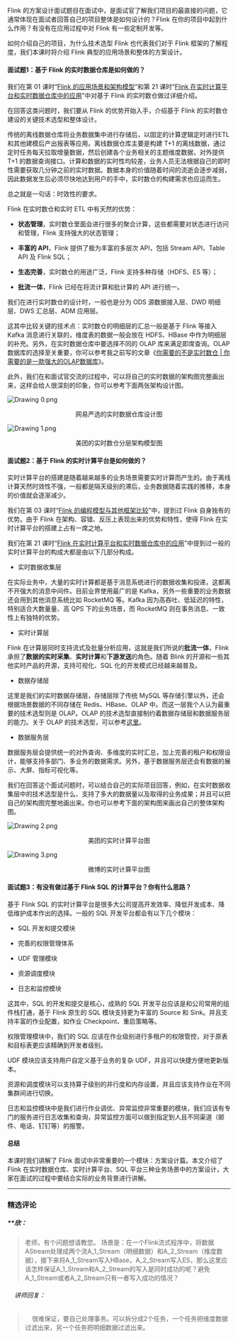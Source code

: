 <p data-nodeid="154726">Flink 的方案设计面试题目在面试中，是面试官了解我们项目的最直接的问题，它通常体现在面试者回答自己的项目整体是如何设计的？Flink 在你的项目中起到什么作用？有没有在应用过程中对 Flink 有一些定制开发等。</p>
<p data-nodeid="154727">如何介绍自己的项目，为什么技术选型 Flink 也代表我们对于 Flink 框架的了解程度，我们本课时将介绍 Flink 典型的应用场景和整体的方案设计。</p>
<h4 data-nodeid="154728">面试题1：基于 Flink 的实时数据仓库是如何做的？</h4>
<p data-nodeid="158491" class="">我们在第 01 课时“<a href="https://kaiwu.lagou.com/course/courseInfo.htm?courseId=81#/detail/pc?id=2036" data-nodeid="158495">Flink 的应用场景和架构模型</a>”和第 21 课时“<a href="https://kaiwu.lagou.com/course/courseInfo.htm?courseId=81#/detail/pc?id=2056" data-nodeid="158499">Flink 在实时计算平台和实时数据仓库中的应用</a>”中对基于 Flink 的实时数仓做过详细介绍。</p>







<p data-nodeid="154730">在回答这类问题时，我们要从 Flink 的优势开始入手，介绍基于 Flink 的实时数仓建设的关键技术选型和整体设计。</p>
<p data-nodeid="160003" class="">传统的离线数据仓库将业务数据集中进行存储后，以固定的计算逻辑定时进行ETL和其他建模后产出报表等应用。离线数据仓库主要是构建 T+1 的离线数据，通过定时任务每天拉取增量数据，然后创建各个业务相关的主题维度数据，对外提供 T+1 的数据查询接口。计算和数据的实时性均较差，业务人员无法根据自己的即时性需要获取几分钟之前的实时数据。数据本身的价值随着时间的流逝会逐步减弱，因此数据发生后必须尽快地达到用户的手中，实时数仓的构建需求也应运而生。</p>




<p data-nodeid="154732">总之就是一句话：时效性的要求。</p>
<p data-nodeid="154733">Flink 在实时数仓和实时 ETL 中有天然的优势：</p>
<ul data-nodeid="154734">
<li data-nodeid="154735">
<p data-nodeid="154736"><strong data-nodeid="154827">状态管理</strong>，实时数仓里面会进行很多的聚合计算，这些都需要对状态进行访问和管理，Flink 支持强大的状态管理；</p>
</li>
<li data-nodeid="154737">
<p data-nodeid="154738"><strong data-nodeid="154832">丰富的 API</strong>，Flink 提供了极为丰富的多层次 API，包括 Stream API、Table API 及 Flink SQL；</p>
</li>
<li data-nodeid="154739">
<p data-nodeid="154740"><strong data-nodeid="154837">生态完善</strong>，实时数仓的用途广泛，Flink 支持多种存储（HDFS、ES 等）；</p>
</li>
<li data-nodeid="154741">
<p data-nodeid="154742"><strong data-nodeid="154842">批流一体</strong>，Flink 已经在将流计算和批计算的 API 进行统一。</p>
</li>
</ul>
<p data-nodeid="154743">我们在进行实时数仓的设计时，一般也是分为 ODS 源数据接入层、DWD 明细层、DWS 汇总层、ADM 应用层。</p>
<p data-nodeid="154744">这其中比较关键的技术点：实时数仓的明细层的汇总一般是基于 Flink 等接入 Kafka 消息进行关联的，维度表的数据一般会放在 HDFS、HBase 中作为明细层的补充。另外，在实时数据仓库中要选择不同的 OLAP 库来满足即席查询。OLAP 数据库的选择至关重要，你可以参考我之前写的文章《<a href="https://mp.weixin.qq.com/s/9MZ9ztr8fYJTl1HchqtQqA" data-nodeid="154847">你需要的不是实时数仓 | 你需要的是一款强大的OLAP数据库</a>》。</p>
<p data-nodeid="160747">此外，我们在和面试官交流的过程中，可以将自己的实时数据的架构图完整画出来，这样会给人很深刻的印象，你可以参考下面两张架构设计图。</p>
<p data-nodeid="161883"><img src="https://s0.lgstatic.com/i/image/M00/4B/9E/CgqCHl9V7D6AGAcpAAFEApPGkXU165.png" alt="Drawing 0.png" data-nodeid="161887"></p>
<div data-nodeid="161884" class=""><p style="text-align:center">网易严选的实时数据仓库设计图</p></div>

<p data-nodeid="162260"><img src="https://s0.lgstatic.com/i/image/M00/4B/93/Ciqc1F9V7EWAXO8wAAEzqaz87tc791.png" alt="Drawing 1.png" data-nodeid="162264"></p>
<div data-nodeid="162261" class=""><p style="text-align:center">美团的实时数仓分层架构模型图</p></div>









<h4 data-nodeid="154750">面试题2：基于 Flink 的实时计算平台是如何做的？</h4>
<p data-nodeid="154751">实时计算平台的搭建是随着越来越多的业务场景需要实时计算而产生的。由于离线计算天然时效性不强，一般都是隔天级别的滞后，业务数据随着实践的推移，本身的价值就会逐渐减少。</p>
<p data-nodeid="154752">我们在第 03 课时“<a href="https://kaiwu.lagou.com/course/courseInfo.htm?courseId=81#/detail/pc?id=2038" data-nodeid="154863">Flink 的编程模型与其他框架比较</a>”中，提到过 Flink 自身独有的优势。由于 Flink 在架构、容错、反压上表现出来的优势和特性，使得 Flink 在实时计算平台的搭建上占有一席之地。</p>
<p data-nodeid="154753">我们在第 21 课时“<a href="https://kaiwu.lagou.com/course/courseInfo.htm?courseId=81#/detail/pc?id=2056" data-nodeid="154868">Flink 在实时计算平台和实时数据仓库中的应用</a>”中提到过一般的实时计算平台的构成大都是由以下几部分构成。</p>
<ul data-nodeid="154754">
<li data-nodeid="154755">
<p data-nodeid="154756">实时数据收集层</p>
</li>
</ul>
<p data-nodeid="154757">在实际业务中，大量的实时计算都是基于消息系统进行的数据收集和投递，这都离不开强大的消息中间件。目前业界使用最广的是 Kafka，另外一些重要的业务数据还会用到其他消息系统比如 RocketMQ 等。Kafka 因为高吞吐、低延迟的特性，特别适合大数量量、高 QPS 下的业务场景，而 RocketMQ 则在事务消息、一致性上有独特的优势。</p>
<ul data-nodeid="154758">
<li data-nodeid="154759">
<p data-nodeid="154760">实时计算层</p>
</li>
</ul>
<p data-nodeid="154761">Flink 在计算层同时支持流式及批量分析应用，这就是我们所说的<strong data-nodeid="154890">批流一体</strong>，Flink 承担了<strong data-nodeid="154891">数据的实时采集</strong>、<strong data-nodeid="154892">实时计算</strong>和<strong data-nodeid="154893">下游发送</strong>的角色。随着 Blink 的开源和一些其他实时产品的开源，支持可视化、SQL 化的开发模式已经越来越普及。</p>
<ul data-nodeid="154762">
<li data-nodeid="154763">
<p data-nodeid="154764">数据存储层</p>
</li>
</ul>
<p data-nodeid="154765">这里是我们的实时数据存储层，存储层除了传统 MySQL 等存储引擎以外，还会根据场景数据的不同存储在 Redis、HBase、OLAP 中。而这一层我个人认为最重要的技术选型则是 OLAP。OLAP 的技术选型直接制约着数据存储层和数据服务层的能力。关于 OLAP 的技术选型，可以参考<a href="https://mp.weixin.qq.com/s/9MZ9ztr8fYJTl1HchqtQqA" data-nodeid="154898">这里</a>。</p>
<ul data-nodeid="154766">
<li data-nodeid="154767">
<p data-nodeid="154768">数据服务层</p>
</li>
</ul>
<p data-nodeid="154769">数据服务层会提供统一的对外查询、多维度的实时汇总，加上完善的租户和权限设计，能够支持多部门、多业务的数据需求。另外，基于数据服务层还会有数据的展示、大屏、指标可视化等。</p>
<p data-nodeid="162999">我们在回答这个面试问题时，可以结合自己的实际项目回答，例如，在实时数据收集层中的技术选型是什么、支持了多大的数据量以及取得的业务成果；并且可以把自己的架构图完整地画出来。你也可以参考下面的架构图来画出自己的整体架构图。</p>
<p data-nodeid="164123"><img src="https://s0.lgstatic.com/i/image/M00/4B/9E/CgqCHl9V7GaAYIvWAAEXHP_RzEc434.png" alt="Drawing 2.png" data-nodeid="164127"></p>
<div data-nodeid="164124" class=""><p style="text-align:center">美团的实时计算平台图</p></div>

<p data-nodeid="164496"><img src="https://s0.lgstatic.com/i/image/M00/4B/9F/CgqCHl9V7G6AIvDrAAEBEhYw0zo953.png" alt="Drawing 3.png" data-nodeid="164500"></p>
<div data-nodeid="164497" class=""><p style="text-align:center">微博的实时计算平台图</p></div>









<h4 data-nodeid="154775">面试题3：有没有做过基于 Flink SQL 的计算平台？你有什么思路？</h4>
<p data-nodeid="154776">基于 Flink SQL 的实时计算平台是很多大公司提高开发效率、降低开发成本、降低维护成本作出的选择。一般的 SQL 开发平台都会有以下几个模块：</p>
<ul data-nodeid="154777">
<li data-nodeid="154778">
<p data-nodeid="154779">SQL 开发和提交模块</p>
</li>
<li data-nodeid="154780">
<p data-nodeid="154781">完善的权限管理体系</p>
</li>
<li data-nodeid="154782">
<p data-nodeid="154783">UDF 管理模块</p>
</li>
<li data-nodeid="154784">
<p data-nodeid="154785">资源调度模块</p>
</li>
<li data-nodeid="154786">
<p data-nodeid="154787">日志和监控模块</p>
</li>
</ul>
<p data-nodeid="154788">这其中，SQL 的开发和提交是核心，成熟的 SQL 开发平台应该是和公司常用的组件栈打通，基于 Flink 原生的 SQL 模块支持更为丰富的 Source 和 Sink。并且支持丰富的作业配置，如作业 Checkpoint、重启策略等。</p>
<p data-nodeid="154789">权限管理模块中，我们的 SQL 应该在作业级别进行多租户的权限管控，对于原表和目标表更应该精确到开发者级别。</p>
<p data-nodeid="154790">UDF 模块应该支持用户自定义基于业务的复杂 UDF，并且可以快捷方便地更新版本。</p>
<p data-nodeid="154791">资源和调度模块可以支持算子级别的并行度和内存设置，并且应该支持作业在不同集群间进行切换。</p>
<p data-nodeid="154792">日志和监控模块中是我们进行作业调优、异常监控非常重要的模块，我们应该有专门的服务进行日志收集和查询，异常监控方面可以做到指定到人且不同渠道（邮件、电话、钉钉等）的报警。</p>
<h4 data-nodeid="154793">总结</h4>
<p data-nodeid="155333">本课时我们讲解了 Flink 面试中非常重要的一个模块：方案设计篇。本文介绍了 Flink 在实时数据仓库、实时计算平台、SQL 平台三种业务场景中的方案设计，大家在面试的过程中要结合实际的业务背景进行讲解。</p>

---

### 精选评论

##### **欣：
> 老师，有个问题想请教您。 场景是：在一个Flink流式程序中，将数据AStream处理成两个流A_1_Stream（明细数据）和A_2_Stream（维度数据），接下来将A_1_Stream写入HBase，A_2_Stream写入ES，那么这里应该怎样保证A_1_Stream和A_2_Stream的写入是同时成功的呢？避免A_1_Stream或者A_2_Stream只有一者写入成功的情况？

 ###### &nbsp;&nbsp;&nbsp; 讲师回复：
> &nbsp;&nbsp;&nbsp; 很难保证，要自己处理事务。可以拆分成2个任务，一个任务把维度数据过滤出来，另一个任务把明细数据过滤出来。

